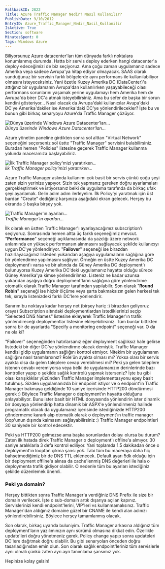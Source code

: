 ```yaml
---
FallbackID: 2822
Title: Azure Traffic Manager Nedir? Nasıl Kullanılır?
PublishDate: 9/10/2012
EntryID: Azure_Traffic_Manager_Nedir_Nasil_Kullanilir
IsActive: True
Section: software
MinutesSpent: 0
Tags: Windows Azure
---
```

Biliyorsunuz Azure datacenter'ları tüm dünyada farklı noktalara
konumlanmış durumda. Hatta bir servis deploy ederken hangi datacenter'a
deploy edeceğimizi de biz seçiyoruz. Ama çoğu zaman uygulamanız sadece
Amerika veya sadece Avrupa'ya hitap ediyor olmayacak. SAAS olarak
sunduğunuz bir servisin farklı bölgelerde aynı performans ile
kullanılabiliyor olmasını isteyeceksiniz. Yani özetle Kuzey Amerika DC
(DataCenter)'a attığınız bir uygulamanın Avrupa'dan kullanılırken
yaşayabileceği olası performans sorunlarını yaşamak yerine uygulamayı
hem Amerika hem de Avrupa'da birer DC'a atmak isteyebilirsiniz. Ama bu
sefer de başka bir sorun kendini gösteriyor... Nasıl olacak da
Avrupa'daki kullanıcılar Avupa'daki DC'ye Amerika'dakiler ise
Amerika'daki DC'ye yönlendirilecekler? İşte bu ve bunun gibi birkaç
senaryoyu Azure'da Traffic Manager çözüyor.

![Dünya üzerinde Windows Azure
Datacenter'ları...](media/Azure_Traffic_Manager_Nedir_Nasil_Kullanilir/datacenters.jpg)\
*Dünya üzerinde Windows Azure Datacenter'ları...*

Azure yönetim paneline girdikten sonra sol alttan "Virtual Network"
seçeneğini seçerseniz sol üstte "Traffic Manager" servisini
bulabilirsiniz. Buradan hemen "Policies" listesine geçerek Traffic
Manager kullanma yolunda maceramıza başlayabiliriz.

![İlk Traffic Manager policy'mizi
yaratırken...](media/Azure_Traffic_Manager_Nedir_Nasil_Kullanilir/trafficmanager_1.jpg)\
*İlk Traffic Manager policy'mizi yaratırken...*

Azure Traffic Manager aslında kullanımı çok basit bir servis çünkü çoğu
şeyi zaten sizin yerinize yapıyor. Sizin tek yapmanız gereken doğru
ayarlamaları gerçekleştirmek ve istiyorsanız belki de uygulama tarafında
da birkaç ufak şeyi ayarlamak. Gelin adım adım ilerleyelim. İlk
Policy'yi yaratmak için üst bardan "Create" dediğiniz karşınıza
aşağıdaki ekran gelecek. Herşey bu ekranda :) başka birşey yok.

![Traffic Manager'ın
ayarları...](media/Azure_Traffic_Manager_Nedir_Nasil_Kullanilir/trafficmanager_2.jpg)\
*Traffic Manager'ın ayarları...*

İlk olarak en üstten Traffic Manager'ı ayarlayacağımız subscription'ı
seçiyoruz. Sonrasında hemen altta üç farklı seçeneğimiz mevcut.
"**Performance**" seçeneği açıklamasında da yazdığı üzere network
anlamında en yüksek performansın alınmasını sağlayacak şekilde
kullanıcıyı uygun DC'ye yönlendiriyor. "**Failover**" seçeneği ise
birazdan hazırlayacağımız listeden yukarıdan aşağıya uygulamaların
sağlığına göre bir yönlendirme yapılmasını sağlıyor. Örneğin en üstte
Kuzey Amerika DC deployment'ı varsa ve bir altında da Güney Amerika DC
deployment'ı bulunuyorsa Kuzey Amerika DC'deki uygulamanız hayatta
olduğu sürece Güney Amerika'ya kimse yönlendirilmez. Listeniz ne kadar
uzunsa yukarıdan aşağıya doğru deployment'ların sağlığına göre
yönlendirme otomatik olarak Traffic Manager tarafından yapılabilir. Son
olarak "**Round Robin**" seçeneği ise hiçbir ölçüme veya şarta
bakmaksızın gelen herkesi tek tek, sırayla listenizdeki farklı DC'lere
yönlendirir.

Sanırım bu noktaya kadar herşey net (birşey hariç :) birazdan geliyoruz
oraya) Subscription altındaki deploymentlardan istediklerinizi seçip
"Selected DNS Names" listesine ekleyerek Traffic Manager'ın trafik
yönlendireceği deploymentlar listesine ekleyebilirsiniz. Tüm bunlar
bittikten sonra bir de ayarlarda "Specify a monitoring endpoint"
seçeneği var. O da ne ola ki?

"Failover" seçeneğinden hatırlarsanız eğer deployment sağlıksız hale
gelirse listedeki bir diğer DC'ye yönlendirme olacak demiştik. Traffic
Manager kendisi gidip uygulamanın sağlığını kontrol etmiyor. Nitekim bir
uygulamanın sağlığını nasıl tanımlarsınız? Role'ün ayakta olması mı?
Yoksa olası bir servis ayakta olsa da gelen taleplere cevap verebilmesi
mi? Peki ya gelen taleplere istenen cevabı veremiyorsa veya belki de
uygulamanızın derinlerinde bazı kontroller yapıp o şekilde sağlık
kontrolü yapmak isterseniz? İşte bu gibi olası karışıklıklar yüzünden
Traffic Manager implementasyonu epey basit tutulmuş. Sizden
uygulamanızda bir endpoint istiyor ve o endpoint'in Traffic Manager
bakmaya geldiğinde 10 saniye içerisinde HTTP200 döndürmesi gerek :)
Böylece Traffic Manager o deployment'ın hayatta olduğunu anlayabiliyor.
Bunu ister basit bir HTML dosyasında yönlendirin ister dinamik bir
dosyaya yönlendirip hatta dinamik bir ASPX'e yönlendirmeniz halinde
programatik olarak da uygulamanız içerisinde istediğinizde HTTP200
göndermeme kararlı alıp otomatik olarak o deployment'ın traffic manager
loop'unun dışında kalmasını sağlayabilirsiniz :) Traffic Manager
endpointleri 30 saniyede bir kontrol edecektir.

Peki ya HTTP200 gelmezse ama başka sorunlardan dolayı olursa bu durum?
Zaten ilk hatada direk Traffic Manager o deployment'ı offline'a almıyor.
30 saniye aralıklarla 3 defa kontrol ediliyor. Yani toplamda 1.5
dakikadan önce o deployment'ın looptan çıkma şansı yok. Tabi tüm bu
maceraya daha hiç bahsetmediğimiz bir de DNS TTL eklenecek. Default
ayarı 5dk olduğu için bir deployment offline'a alınsa da cache'lenmiş
DNS değerleri ile hala o deploymenta trafik gidiyor olabilir. O nedenle
tüm bu ayarları istediğiniz şekilde düzenlemek önemli.

### Peki ya domain?

Herşey bittikten sonra Traffic Manager'a verdiğiniz DNS Prefix ile size
bir domain verilecek. İşte o sub-domain artık dışarıya açılan kapınız.
Servislerinizi kendi endpoint'lerini, VIP'leri vs kullanmamalısınız.
Traffic Manager'dan aldığınız domaine güzel bir CNAME ile kendi alan
adınızı yönlendirebilirsiniz. Böylece herşey tamamlanmış olacak.

Son olarak, birkaç uyarıda buluniyim. Traffic Manager arkasına aldığınız
tüm deployment'ların yazılımınızın aynı sürümü olmasına dikkat edin.
Özellikle update'leri doğru yönetmeniz gerek. Policy change yapıp sonra
updateleri DC'lere dağıtmak doğru olabilir. Bu gibi senaryoları önceden
doğru tasarladığınıdan emin olun. Son olarak sağlık endpoint'leriniz tüm
servislerle aynı olmalı çünkü zaten ayrı ayrı tanımlama şansımız yok.

Hepinize kolay gelsin!



